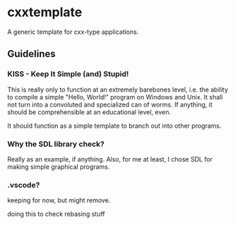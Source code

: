 # cxxtemplate
A generic template for cxx-type applications.

## Guidelines
### KISS - Keep It Simple (and) Stupid!
This is really only to function at an extremely barebones level, i.e. the ability to compile a simple "Hello, World!" program on Windows and Unix.  It shall not turn into a convoluted and specialized can of worms.  If anything, it should be comprehensible at an educational level, even.

It should function as a simple template to branch out into other programs.

### Why the SDL library check?
Really as an example, if anything.  Also, for me at least, I chose SDL for making simple graphical programs.

### .vscode?
keeping for now, but might remove.


doing this to check rebasing stuff
